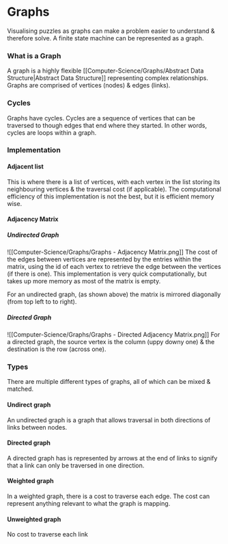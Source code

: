 # Graphs
Visualising puzzles as graphs can make a problem easier to understand & therefore solve.
A finite state machine can be represented as a graph.
### What is a Graph
A graph is a highly flexible [[Computer-Science/Graphs/Abstract Data Structure|Abstract Data Structure]] representing complex relationships. 
Graphs are comprised of vertices (nodes) & edges (links).

### Cycles
Graphs have cycles.
Cycles are a sequence of vertices that can be traversed to though edges that end where they started. In other words, cycles are loops within a graph.

### Implementation

#### Adjacent list
This is where there is a list of vertices, with each vertex in the list storing its neighbouring vertices & the traversal cost (if applicable).
The computational efficiency of this implementation is not the best, but it is efficient memory wise.

#### Adjacency Matrix

##### Undirected Graph
![[Computer-Science/Graphs/Graphs - Adjacency Matrix.png]]
The cost of the edges between vertices are represented by the entries within the matrix, using the id of each vertex to retrieve the edge between the vertices (if there is one). 
This implementation is very quick computationally, but takes up more memory as most of the matrix is empty.

For an undirected graph, (as shown above) the matrix is mirrored diagonally (from top left to to right).
##### Directed Graph
![[Computer-Science/Graphs/Graphs - Directed Adjacency Matrix.png]]
For a directed graph, the source vertex is the column (uppy downy one) & the destination is the row (across one).


### Types
There are multiple different types of graphs, all of which can be mixed & matched.
#### Undirect graph
An undirected graph is a graph that allows traversal in both directions of links between nodes.
#### Directed graph
A directed graph has is represented by arrows at the end of links to signify that a link can only be traversed in one direction.

#### Weighted graph
In a weighted graph, there is a cost to traverse each edge. The cost can represent anything relevant to what the graph is mapping.
#### Unweighted graph
No cost to traverse each link

